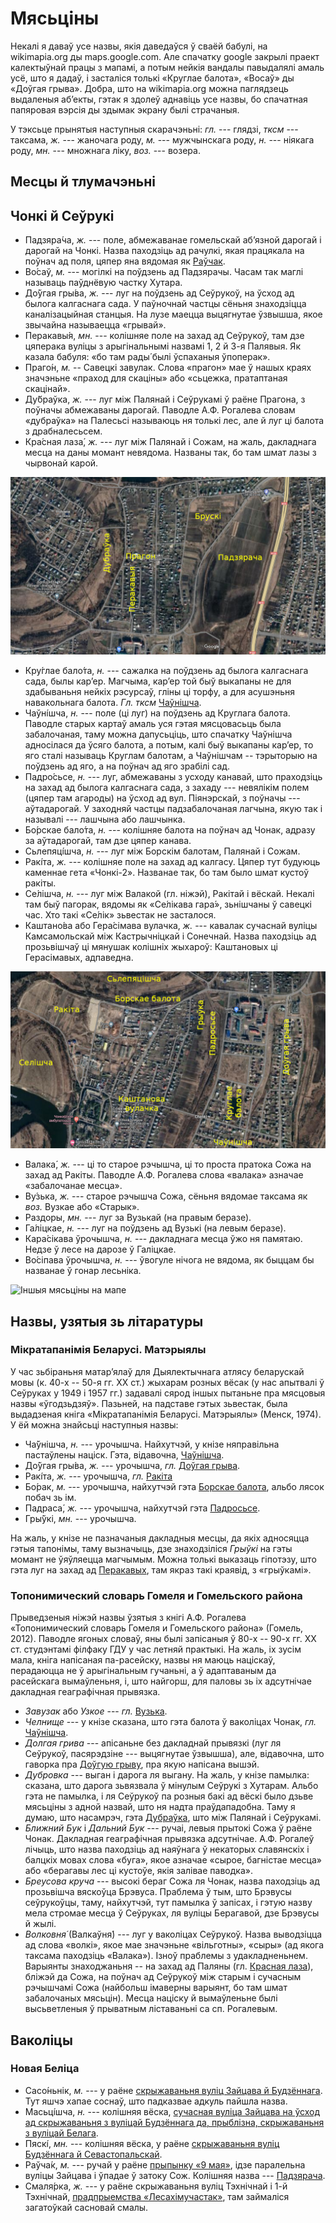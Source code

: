 # Мясьціны

Некалі я даваў усе назвы, якія даведаўся ў сваёй бабулі, на wikimapia.org ды maps.google.com. Але спачатку google закрылі праект калектыўнай працы з мапамі, а потым нейкія вандалы павыдалялі амаль усё, што я дадаў, і засталіся толькі «Круглае балота», «Восаў» ды «Доўгая грыва». Добра, што на wikimapia.org можна паглядзець выдаленыя аб’екты, гэтак я здолеў аднавіць усе назвы, бо спачатная папяровая вэрсія ды здымак экрану былі страчаныя.

У тэксьце прынятыя наступныя скарачэньні: *гл.* --- глядзі, *тксм* --- таксама, *ж.* --- жаночага роду, *м.* --- мужчынскага роду, *н.* --- ніякага роду, *мн.* --- множнага ліку, *воз.* --- возера.

## Месцы й тлумачэньні

## Чонкі й Сеўрукі

- <a id="padziaracza">Падзяра́ча</a>, *ж.* --- поле, абмежаванае гомельскай аб’язной дарогай і дарогай на Чонкі. Назва паходзіць ад рачулкі, якая працякала на поўнач ад поля, цяпер яна вядомая як [Раўчак](#rauczak).
- Во́саў, *м.* --- могілкі на поўдзень ад Падзярачы. Часам так маглі называць паўднёвую частку Хутара.
- <a id="hryva">До́ўгая гры́ва</a>, *ж.* --- луг на поўдзень ад Сеўрукоў, на ўсход ад былога калгаснага сада. У паўночнай частцы сёньня знаходзіцца каналізацыйная станцыя. На лузе маецца выцягнутае ўзвышша, якое звычайна называецца «грывай».
- <a id="pierakavyja">Перакавы́я</a>, *мн.* --- колішняе поле на захад ад Сеўрукоў, там дзе цяперака вуліцы з арыгінальнымі назвамі 1, 2 й 3-я Палявыя. Як казала бабуля: «бо там рады́ былі ўспаханыя ўпоперак».
- Праго́н, *м.* -- Савецкі завулак. Слова «прагон» мае ў нашых краях значэньне «праход для скаціны» або «сьцежка, пратаптаная скацінай».
- <a id="dubrauka">Ду́браўка</a>, *ж.* --- луг між Палянай і Сеўрукамі ў раёне Прагона, з поўначы абмежаваны дарогай. Паводле А.Ф. Рогалева словам «дубраўка» на Палесьсі называюць ня толькі лес, але й луг ці балота з драбналесьсем.
- <a id="laza">Кра́сная лаза́</a>, *ж.* --- луг між Палянай і Сожам, на жаль, дакладнага месца на даны момант невядома. Названы так, бо там шмат лазы з чырвонай карой.

![Сеўрукоўскія мясьціны на мапе](img/sieuruki.jpg)

- Кру́глае бало́та, *н.* --- сажалка на поўдзень ад былога калгаснага сада, былы кар’ер. Магчыма, кар’ер той быў выкапаны не для здабываньня нейкіх рэсурсаў, гліны ці торфу, а для асушэньня навакольнага балота. *Гл.* *тксм* [Чаўнішча](#czauniszcza).
- <a id="czauniszcza">Чаўні́шча</a>, *н.* --- поле (ці луг) на поўдзень ад Круглага балота. Паводле старых картаў амаль уся гэтая мясцовасьць была забалочаная, таму можна дапусьціць, што спачатку Чаўнішча адносілася да ўсяго балота, а потым, калі быў выкапаны кар’ер, то яго сталі называць Круглам балотам, а Чаўнішчам -- тэрыторыю на поўдзень ад яго, а на поўнач ад яго зрабілі сад.
- <a id="padrossie">Падро́сьсе</a>, *н.* --- луг, абмежаваны з усходу канавай, што праходзіць на захад ад былога калгаснага сада, з захаду --- невялікім полем (цяпер там агароды) на ўсход ад вул. Піянэрскай, з поўначы --- аўтадарогай. У заходняй частцы падзабалочаная лагчына, якую так і называлі --- лашчына або лашчынка.
- <a id="borskaje">Бо́рскае бало́та</a>, *н.* --- колішняе балота на поўнач ад Чонак, адразу за аўтадарогай, там дзе цяпер канава.
- <a id="slepiaciszcza">Сьлепяці́шча</a>, *н.* --- луг між Борскім балотам, Палянай і Сожам.
- <a id="rakita">Ракі́та</a>, *ж.* --- колішняе поле на захад ад калгасу. Цяпер тут будуюць каменнае гета «Чонкі-2». Названае так, бо там было шмат кустоў ракіты.
- <a id="sieliszcza">Се́лішча</a>, *н.* --- луг між Валакой (гл. ніжэй), Ракітай і вёскай. Некалі там быў пагорак, вядомы як «Се́лікава гара́», зьнішчаны ў савецкі час. Хто такі «Се́лік» зьвестак не засталося.
- Каштано́ва або Гера́сімава вулачка, *ж.* --- кавалак сучаснай вуліцы Камсамольскай між Кастрычніцкай і Сонечнай. Назва паходзіць ад прозьвішчаў ці мянушак колішніх жыхароў: Каштановых ці Герасімавых, адпаведна.

![Чонкаўскія мясьціны на мапе](img/czonki.jpg)

- <a id="valaka">Валака́</a>, *ж.* --- ці то старое рэчышча, ці то проста пратока Сожа на захад ад Ракіты. Паводле А.Ф. Рогалева слова «валака» азначае «забалочанае месца».
- <a id="vuzka">Ву́зька</a>, *ж.* --- старое рэчышча Сожа, сёньня вядомае таксама як *воз.* Вузкае або «Старык».
- <a id="razdory">Раздоры</a>, *мн.* --- луг за Вузькай (на правым беразе).
- Га́ліцкае, *н.* --- луг на поўдзень ад Вузькі (на левым беразе).
- Кара́сікава ўрочышча, *н.* --- дакладнага месца ўжо ня памятаю. Недзе ў лесе на дарозе ў Галіцкае.
- Во́сіпава ўрочышча, *н.* --- ўвогуле нічога не вядома, як быццам бы названае ў гонар лесьніка.

![Іншыя мясьціны на мапе](img/meadows.jpg)

## Назвы, узятыя зь літаратуры

### Мікратапанімія Беларусі. Матэрыялы

У час зьбіраньня матар’ялаў для Дыялектычнага атлясу беларускай мовы (к. 40-х -- 50-я гг. XX ст.) жыхарам розных вёсак (у нас апытвалі ў Сеўруках у 1949 і 1957 гг.) задавалі сярод іншых пытаньне пра мясцовыя назвы «ўгодзьдзяў». Пазьней, на падставе гэтых зьвестак, была выдадзеная кніга «Мікратапанімія Беларусі. Матэрыялы» (Менск, 1974). У ёй можна знайсьці наступныя назвы:

- Ча́ўнішча, *н.* --- урочышча. Найхутчэй, у кнізе няправільна пастаўлены націск. Гэта, відавочна, [Чаўнішча](#czauniszcza).
- До́ўгая гры́ва, *ж.* --- урочышча, *гл.* [Доўгая грыва](#hryva).
- Ракі́та, *ж.* --- урочышча, *гл.* [Ракіта](#rakita)
- Бо́рак, *м.* --- урочышча, найхутчэй гэта [Борскае балота](#borskaje), альбо лясок побач зь ім.
- Падраса́, *ж.* --- урочышча, найхутчэй гэта [Падросьсе](#padrossie).
- Гры́ўкі, *мн.* --- урочышча.

На жаль, у кнізе не пазначаныя дакладныя месцы, да якіх адносяцца гэтыя тапонімы, таму вызначыць, дзе знаходзіліся *Грыўкі* на гэты момант не ўяўляецца магчымым. Можна толькі выказаць гіпотэзу, што гэта луг на захад ад [Перакавых](#pierakavyja), там якраз такі краявід, з «грыўкамі».

### Топонимический словарь Гомеля и Гомельского района

Прыведзеныя ніжэй назвы ўзятыя з кнігі А.Ф. Рогалева «Топонимический словарь Гомеля и Гомельского района» (Гомель, 2012). Паводле ягоных словаў, яны былі запісаныя ў 80-х -- 90-х гг. XX ст. студэнтамі філфаку ГДУ у час летняй практыкі. На жаль, іх зусім мала, кніга напісаная па-расейску, назвы ня маюць націскаў, перадаюцца не ў арыгінальным гучаньні, а ў адаптаваным да расейскага вымаўленьня, і, што найгорш, для паловы зь іх адсутнічае дакладная геаграфічная прывязка.

- *Завузак* або *Узкое* --- *гл.* [Вузька](#vuzka).
- *Челнище* --- у кнізе сказана, што гэта балота ў ваколіцах Чонак, *гл.* [Чаўнішча](#czauniszcza).
- *Долгая грива* --- апісаньне без дакладнай прывязкі (луг ля Сеўрукоў, пасярэдзіне --- выцягнутае ўзвышша), але, відавочна, што гаворка пра [Доўгую грыву](#hryva), пра якую напісана вышэй.
- *Дубровка* --- выган і дарога ля выгану. На жаль, у кнізе памылка: сказана, што дарога зьвязвала ў мінулым Сеўрукі з Хутарам. Альбо гэта не памылка, і ля Сеўрукоў па розныя бакі ад вёскі было дзьве мясьціны з адной назвай, што ня надта праўдападобна. Таму я думаю, што насамрэч, гэта [Дубраўка](#dubrauka), што між Палянай і Сеўрукамі.
- *Ближний Бук* і *Дальний Бук* --- ручаі, левыя прытокі Сожа ў раёне Чонак. Дакладная геаграфічная прывязка адсутнічае. А.Ф. Рогалеў лічыць, што назва паходзіць ад наяўнага ў некаторых славянскіх і балцкіх мовах слова «буга», якое азначае «сырое, багністае месца» або «берагавы лес ці кустоўе, якія залівае паводка».
- *Бреусова круча* --- высокі бераг Сожа ля Чонак, назва паходзіць ад прозьвішча вяскоўца Брэвуса. Праблема ў тым, што Брэвусы сеўрукоўцы, таму, найхутчэй, тут памылка ў запісах, і гэтую назву мела стромае месца ў Сеўруках, ля вуліцы Берагавой, дзе Брэвусы й жылі.
- *Волковня́* (Валкаўня́) --- луг у ваколіцах Сеўрукоў. Назва выводзіцца ад слова «волкі», якое мае значэньне «вільготны», «сыры» (ад якога таксама паходзіць «Валака»). Ізноў праблемы з удакладненьнем. Варыянты знаходжаньня -- на захад ад Паляны (гл. [Красная лаза](#laza)), бліжэй да Сожа, на поўнач ад Сеўрукоў між старым і сучасным рэчышчамі Сожа (найбольш імаверны варыянт, бо там шмат забалочаных мясьцін). Месца націску й вымаўленьне былі высьветленыя ў прыватным ліставаньні са сп. Рогалевым.

## Ваколіцы

### Новая Беліца

- Сасо́ньнік, *м.* --- у раёне [скрыжаваньня вуліц Зайцава й Будзённага](https://www.openstreetmap.org/#map=17/52.369075/31.013052). Тут яшчэ хапае соснаў, што падказвае адкуль пайшла назва.
- Масьці́шча, *н.* --- колішняя вёска, [сучасная вуліца Зайцава на ўсход ад скрыжаваньня з вуліцай Будзённага да, прыблізна, скрыжаваньня з вуліцай Белага](https://www.openstreetmap.org/#map=17/52.369593/31.015842).
- Пяскі́, *мн.* --- колішняя вёска, у раёне [скрыжаваньня вуліц Будзённага й Севастопальскай](https://www.openstreetmap.org/#map=17/52.377204/31.014254).
- <a id="rauczak">Раўча́к</a>, *м.* --- ручай у раёне [прыпынку «9 мая»](https://www.openstreetmap.org/#map=16/52.37542/31.02970), ідзе паралельна вуліцы Зайцава і ўпадае ў затоку Сож. Колішняя назва --- [Падзярача](#padziaracza).
- Смаля́рка, *ж.* --- у раёне скрыжаваньня вуліц Тэхнічнай і 1-й Тэхнічнай, [прадпрыемства «Лесахімучастак»](https://www.openstreetmap.org/#map=17/52.363638/31.026678), там займаліся загатоўкай сасновай смалы.

